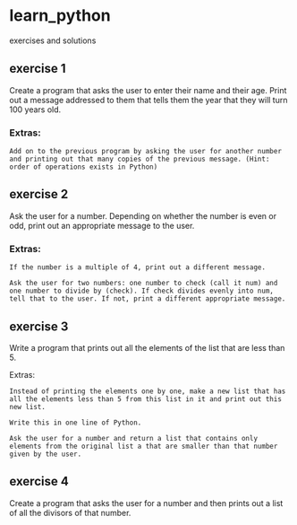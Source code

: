 # learn_python
exercises and solutions

## exercise 1
Create a program that asks the user to enter their name and their age. Print out a message addressed to them that tells them the year that they will turn 100 years old.

### Extras:

    Add on to the previous program by asking the user for another number and printing out that many copies of the previous message. (Hint: order of operations exists in Python)

## exercise 2
Ask the user for a number. Depending on whether the number is even or odd, print out an appropriate message to the user.

### Extras:

    If the number is a multiple of 4, print out a different message.
    
    Ask the user for two numbers: one number to check (call it num) and one number to divide by (check). If check divides evenly into num, tell that to the user. If not, print a different appropriate message.

## exercise 3
Write a program that prints out all the elements of the list that are less than 5.

Extras:

    Instead of printing the elements one by one, make a new list that has all the elements less than 5 from this list in it and print out this new list.

    Write this in one line of Python.

    Ask the user for a number and return a list that contains only elements from the original list a that are smaller than that number given by the user.

## exercise 4
Create a program that asks the user for a number and then prints out a list of all the divisors of that number.


